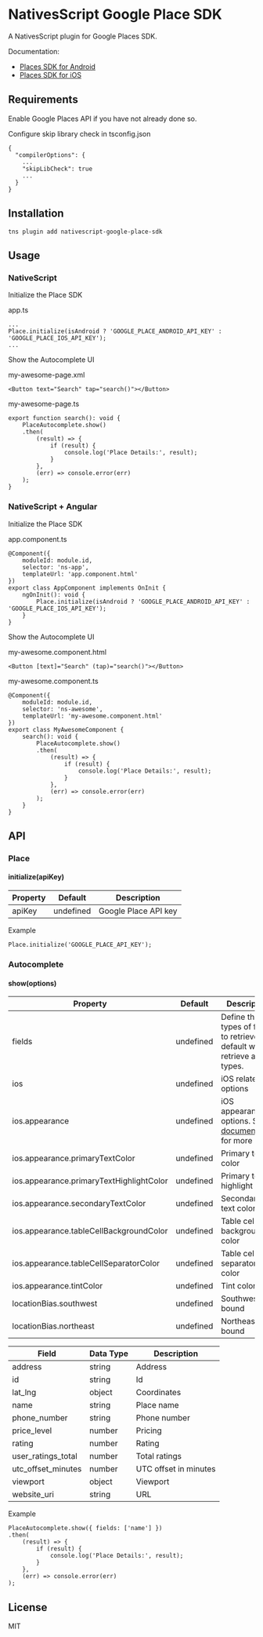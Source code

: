 # NativesScript Google Place SDK

A NativesScript plugin for Google Places SDK.

Documentation:
* [Places SDK for Android](https://developers.google.com/places/android-sdk/intro)
* [Places SDK for iOS](https://developers.google.com/places/ios-sdk/intro)

## Requirements

Enable Google Places API if you have not already done so.

Configure skip library check in tsconfig.json

```
{
  "compilerOptions": {
    ...
    "skipLibCheck": true
    ...
  }
}
```

## Installation

```
tns plugin add nativescript-google-place-sdk
```

## Usage

### NativeScript

Initialize the Place SDK

app.ts

```
...
Place.initialize(isAndroid ? 'GOOGLE_PLACE_ANDROID_API_KEY' : 'GOOGLE_PLACE_IOS_API_KEY');
...
```

Show the Autocomplete UI

my-awesome-page.xml

```
<Button text="Search" tap="search()"></Button>
```

my-awesome-page.ts

```
export function search(): void {
    PlaceAutocomplete.show()
    .then(
        (result) => {
            if (result) {
                console.log('Place Details:', result);
            }
        },
        (err) => console.error(err)
    );
}
```

### NativeScript + Angular

Initialize the Place SDK

app.component.ts

```
@Component({
    moduleId: module.id,
    selector: 'ns-app',
    templateUrl: 'app.component.html'
})
export class AppComponent implements OnInit {
    ngOnInit(): void {
        Place.initialize(isAndroid ? 'GOOGLE_PLACE_ANDROID_API_KEY' : 'GOOGLE_PLACE_IOS_API_KEY');
    }
}
```

Show the Autocomplete UI

my-awesome.component.html

```
<Button [text]="Search" (tap)="search()"></Button>
```

my-awesome.component.ts

```
@Component({
    moduleId: module.id,
    selector: 'ns-awesome',
    templateUrl: 'my-awesome.component.html'
})
export class MyAwesomeComponent {
    search(): void {
        PlaceAutocomplete.show()
        .then(
            (result) => {
                if (result) {
                    console.log('Place Details:', result);
                }
            },
            (err) => console.error(err)
        );
    }
}
```

## API

### Place

#### initialize(apiKey)

| Property | Default | Description |
| --- | --- | --- |
| apiKey | undefined | Google Place API key |

Example

```
Place.initialize('GOOGLE_PLACE_API_KEY');
```

### Autocomplete

#### show(options)

| Property | Default | Description |
| --- | --- | --- |
| fields | undefined | Define the types of field to retrieve. By default will retrieve all types. |
| ios | undefined | iOS related options |
| ios.appearance | undefined | iOS appearance options. See [documentation](https://developers.google.com/places/ios-sdk/autocomplete#customize_text_and_background_colors) for more info. |
| ios.appearance.primaryTextColor | undefined | Primary text color |
| ios.appearance.primaryTextHighlightColor | undefined | Primary text highlight color |
| ios.appearance.secondaryTextColor | undefined | Secondary text color |
| ios.appearance.tableCellBackgroundColor | undefined | Table cell background color |
| ios.appearance.tableCellSeparatorColor | undefined | Table cell separator color |
| ios.appearance.tintColor | undefined | Tint color |
| locationBias.southwest | undefined | Southwest bound |
| locationBias.northeast | undefined | Northeast bound |

| Field | Data Type | Description |
| --- | --- | --- |
address | string | Address |
id | string | Id |
lat_lng | object | Coordinates |
name | string | Place name |
phone_number | string | Phone number |
price_level | number | Pricing |
rating | number | Rating |
user_ratings_total | number | Total ratings |
utc_offset_minutes | number | UTC offset in minutes |
viewport | object | Viewport |
website_uri | string | URL |

Example

```
PlaceAutocomplete.show({ fields: ['name'] })
.then(
    (result) => {
        if (result) {
            console.log('Place Details:', result);
        }
    },
    (err) => console.error(err)
);
```

## License

MIT
